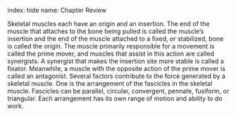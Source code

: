index: hide
name: Chapter Review

Skeletal muscles each have an origin and an insertion. The end of the muscle that attaches to the bone being pulled is called the muscle’s insertion and the end of the muscle attached to a fixed, or stabilized, bone is called the origin. The muscle primarily responsible for a movement is called the prime mover, and muscles that assist in this action are called synergists. A synergist that makes the insertion site more stable is called a fixator. Meanwhile, a muscle with the opposite action of the prime mover is called an antagonist. Several factors contribute to the force generated by a skeletal muscle. One is the arrangement of the fascicles in the skeletal muscle. Fascicles can be parallel, circular, convergent, pennate, fusiform, or triangular. Each arrangement has its own range of motion and ability to do work.
